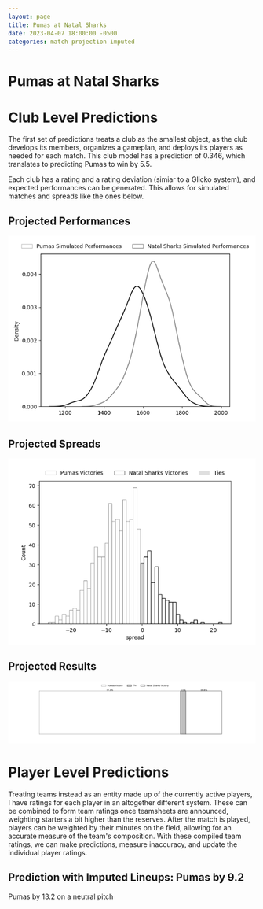 ```yaml
---  
layout: page  
title: Pumas at Natal Sharks  
date: 2023-04-07 18:00:00 -0500  
categories: match projection imputed  
---
```

# Pumas at Natal Sharks

# Club Level Predictions


The first set of predictions treats a club as the smallest object, as the club develops its members, organizes a gameplan, and deploys its players as needed for each match. This club model has a prediction of 0.346, which translates to predicting Pumas to win by 5.5.

Each club has a rating and a rating deviation (simiar to a Glicko system), and expected performances can be generated. This allows for simulated matches and spreads like the ones below.
## Projected Performances


![Projected Performances](plots/performances_2023-04-07-NatalSharks-Pumas.png)
## Projected Spreads


![Projected Spreads](plots/spreads_2023-04-07-NatalSharks-Pumas.png)
## Projected Results


![Projected Results](plots/resultbar_2023-04-07-NatalSharks-Pumas.png)
# Player Level Predictions


Treating teams instead as an entity made up of the currently active players, I have ratings for each player in an altogether different system. These can be combined to form team ratings once teamsheets are announced, weighting starters a bit higher than the reserves. After the match is played, players can be weighted by their minutes on the field, allowing for an accurate measure of the team's composition. With these compiled team ratings, we can make predictions, measure inaccuracy, and update the individual player ratings.
## Prediction with Imputed Lineups: Pumas by 9.2


Pumas by 13.2 on a neutral pitch


